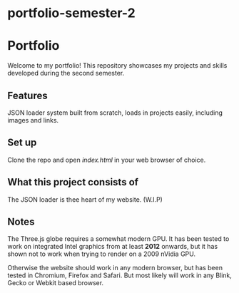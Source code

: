 # portfolio-semester-2
# Portfolio

Welcome to my portfolio! This repository showcases my projects and skills developed during the second semester.

## Features

JSON loader system built from scratch, loads in projects easily, including images and links.

## Set up

Clone the repo and open _index.html_ in your web browser of choice.

## What this project consists of

The JSON loader is thee heart of my website. (W.I.P)

## Notes

The Three.js globe requires a somewhat modern GPU. It has been tested to work on integrated Intel graphics from at least **2012** onwards, but it has shown not to work when trying to render on a 2009 nVidia GPU.

Otherwise the website should work in any modern browser, but has been tested in Chromium, Firefox and Safari. But most likely will work in any Blink, Gecko or Webkit based browser.